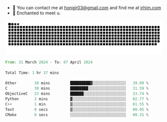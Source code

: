 - 📧 You can contact me at hongjr03@gmail.com and find me at [jrhim.com](https://jrhim.com/)
- 💜 Enchanted to meet u.

![snake_animation](https://raw.githubusercontent.com/hongjr03/hongjr03/output/github-contribution-grid-snake.svg)

<!--START_SECTION:waka-->

```rust
From: 31 March 2024 - To: 07 April 2024

Total Time: 1 hr 37 mins

Other        38 mins         █████████▓░░░░░░░░░░░░░░░   39.09 %
C            30 mins         ████████░░░░░░░░░░░░░░░░░   31.59 %
ObjectiveC   23 mins         ██████░░░░░░░░░░░░░░░░░░░   23.74 %
Python       2 mins          ▓░░░░░░░░░░░░░░░░░░░░░░░░   02.77 %
C++          1 min           ▒░░░░░░░░░░░░░░░░░░░░░░░░   01.55 %
Text         0 secs          ▒░░░░░░░░░░░░░░░░░░░░░░░░   00.95 %
CMake        0 secs          ░░░░░░░░░░░░░░░░░░░░░░░░░   00.31 %
```

<!--END_SECTION:waka-->
